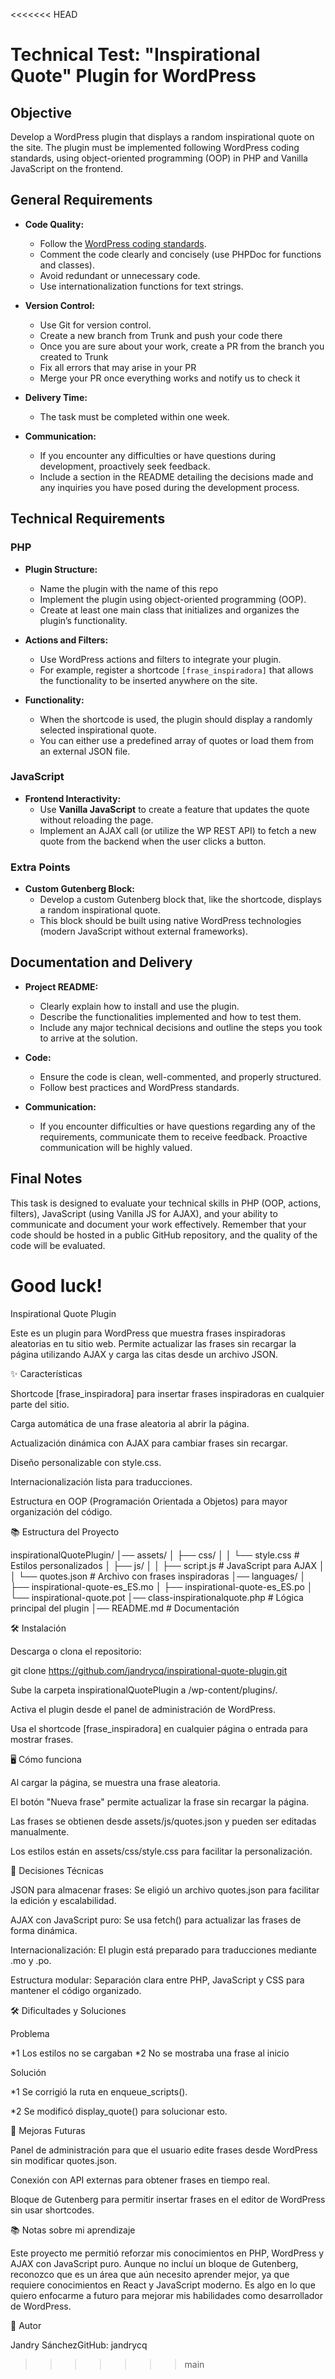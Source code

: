 <<<<<<< HEAD
# Technical Test: "Inspirational Quote" Plugin for WordPress

## Objective
Develop a WordPress plugin that displays a random inspirational quote on the site. The plugin must be implemented following WordPress coding standards, using object-oriented programming (OOP) in PHP and Vanilla JavaScript on the frontend.

## General Requirements

- **Code Quality:**  
  - Follow the [WordPress coding standards](https://developer.wordpress.org/coding-standards/).  
  - Comment the code clearly and concisely (use PHPDoc for functions and classes).  
  - Avoid redundant or unnecessary code.
  - Use internationalization functions for text strings.

- **Version Control:**  
  - Use Git for version control.
  - Create a new branch from Trunk and push your code there
  - Once you are sure about your work, create a PR from the branch you created to Trunk
  - Fix all errors that may arise in your PR
  - Merge your PR once everything works and notify us to check it

- **Delivery Time:**  
  - The task must be completed within one week.

- **Communication:**  
  - If you encounter any difficulties or have questions during development, proactively seek feedback.  
  - Include a section in the README detailing the decisions made and any inquiries you have posed during the development process.

## Technical Requirements

### PHP

- **Plugin Structure:** 
  - Name the plugin with the name of this repo  
  - Implement the plugin using object-oriented programming (OOP).  
  - Create at least one main class that initializes and organizes the plugin’s functionality.

- **Actions and Filters:**  
  - Use WordPress actions and filters to integrate your plugin.  
  - For example, register a shortcode `[frase_inspiradora]` that allows the functionality to be inserted anywhere on the site.

- **Functionality:**  
  - When the shortcode is used, the plugin should display a randomly selected inspirational quote.  
  - You can either use a predefined array of quotes or load them from an external JSON file.

### JavaScript

- **Frontend Interactivity:**  
  - Use **Vanilla JavaScript** to create a feature that updates the quote without reloading the page.  
  - Implement an AJAX call (or utilize the WP REST API) to fetch a new quote from the backend when the user clicks a button.

### Extra Points

- **Custom Gutenberg Block:**  
  - Develop a custom Gutenberg block that, like the shortcode, displays a random inspirational quote.  
  - This block should be built using native WordPress technologies (modern JavaScript without external frameworks).

## Documentation and Delivery

- **Project README:**  
  - Clearly explain how to install and use the plugin.  
  - Describe the functionalities implemented and how to test them.  
  - Include any major technical decisions and outline the steps you took to arrive at the solution.

- **Code:**  
  - Ensure the code is clean, well-commented, and properly structured.  
  - Follow best practices and WordPress standards.

- **Communication:**  
  - If you encounter difficulties or have questions regarding any of the requirements, communicate them to receive feedback. Proactive communication will be highly valued.

## Final Notes
This task is designed to evaluate your technical skills in PHP (OOP, actions, filters), JavaScript (using Vanilla JS for AJAX), and your ability to communicate and document your work effectively. Remember that your code should be hosted in a public GitHub repository, and the quality of the code will be evaluated.

Good luck!
=======
Inspirational Quote Plugin

Este es un plugin para WordPress que muestra frases inspiradoras aleatorias en tu sitio web. Permite actualizar las frases sin recargar la página utilizando AJAX y carga las citas desde un archivo JSON.

✨ Características

Shortcode [frase_inspiradora] para insertar frases inspiradoras en cualquier parte del sitio.

Carga automática de una frase aleatoria al abrir la página.

Actualización dinámica con AJAX para cambiar frases sin recargar.

Diseño personalizable con style.css.

Internacionalización lista para traducciones.

Estructura en OOP (Programación Orientada a Objetos) para mayor organización del código.

📚 Estructura del Proyecto

inspirationalQuotePlugin/
│── assets/
│   ├── css/
│   │   └── style.css   # Estilos personalizados
│   ├── js/
│   │   ├── script.js   # JavaScript para AJAX
│   │   └── quotes.json # Archivo con frases inspiradoras
│── languages/
│   ├── inspirational-quote-es_ES.mo
│   ├── inspirational-quote-es_ES.po
│   └── inspirational-quote.pot
│── class-inspirationalquote.php  # Lógica principal del plugin
│── README.md  # Documentación

🛠️ Instalación

Descarga o clona el repositorio:

git clone https://github.com/jandrycq/inspirational-quote-plugin.git

Sube la carpeta inspirationalQuotePlugin a /wp-content/plugins/.

Activa el plugin desde el panel de administración de WordPress.

Usa el shortcode [frase_inspiradora] en cualquier página o entrada para mostrar frases.

🖥️ Cómo funciona

Al cargar la página, se muestra una frase aleatoria.

El botón "Nueva frase" permite actualizar la frase sin recargar la página.

Las frases se obtienen desde assets/js/quotes.json y pueden ser editadas manualmente.

Los estilos están en assets/css/style.css para facilitar la personalización.

🌟 Decisiones Técnicas

JSON para almacenar frases: Se eligió un archivo quotes.json para facilitar la edición y escalabilidad.

AJAX con JavaScript puro: Se usa fetch() para actualizar las frases de forma dinámica.

Internacionalización: El plugin está preparado para traducciones mediante .mo y .po.

Estructura modular: Separación clara entre PHP, JavaScript y CSS para mantener el código organizado.

🛠️ Dificultades y Soluciones

Problema

*1 Los estilos no se cargaban
*2 No se mostraba una frase al inicio

Solución

*1 Se corrigió la ruta en enqueue_scripts().

*2 Se modificó display_quote() para solucionar esto.

🌟 Mejoras Futuras

Panel de administración para que el usuario edite frases desde WordPress sin modificar quotes.json.

Conexión con API externas para obtener frases en tiempo real.

Bloque de Gutenberg para permitir insertar frases en el editor de WordPress sin usar shortcodes.

📚 Notas sobre mi aprendizaje

Este proyecto me permitió reforzar mis conocimientos en PHP, WordPress y AJAX con JavaScript puro. Aunque no incluí un bloque de Gutenberg, reconozco que es un área que aún necesito aprender mejor, ya que requiere conocimientos en React y JavaScript moderno. Es algo en lo que quiero enfocarme a futuro para mejorar mis habilidades como desarrollador de WordPress.

👤 Autor

Jandry SánchezGitHub: jandrycq
>>>>>>> main

